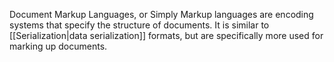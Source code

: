 Document Markup Languages, or Simply Markup languages are encoding systems that specify the structure of documents. It is similar to [[Serialization|data serialization]] formats, but are specifically more used for marking up documents.